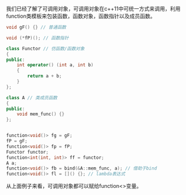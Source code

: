 我们已经了解了可调用对象，可调用对象在c++11中可统一方式来调用，利用function类模板来包装函数，函数对象，函数指针以及成员函数。

```c++
void gF() {} // 普通函数

void (*fP)(); // 函数指针

class Functor // 仿函数/函数对象
{
public:
    int operator() (int a, int b)
    {
        return a + b;
    }
};

class A // 类成员函数
{
public:
    void mem_func() {}
};


function<void()> fg = gF;
fP = gF;
function<void()> fp = fP;
Functor functor;
function<int(int, int)> ff = functor;
A a;
function<void()> fb = bind(&A::mem_func, a); // 借助于bind
function<void()> fl = []() {}; // lambda表达式
```

从上面例子来看，可调用对象都可以赋给function<>变量。